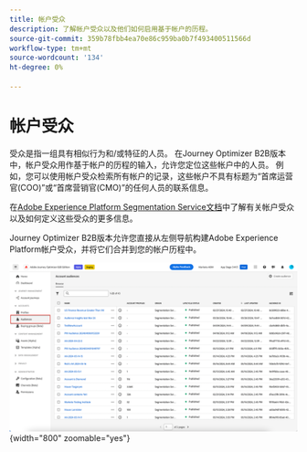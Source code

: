```yaml
---
title: 帐户受众
description: 了解帐户受众以及他们如何启用基于帐户的历程。
source-git-commit: 359b78fbb4ea70e86c959ba0b7f493400511566d
workflow-type: tm+mt
source-wordcount: '134'
ht-degree: 0%

---
```



# 帐户受众

受众是指一组具有相似行为和/或特征的人员。 在Journey Optimizer B2B版本中，帐户受众用作基于帐户的历程的输入，允许您定位这些帐户中的人员。 例如，您可以使用帐户受众检索所有帐户的记录，这些帐户不具有标题为“首席运营官(COO)”或“首席营销官(CMO)”的任何人员的联系信息。

在[Adobe Experience Platform Segmentation Service文档](https://experienceleague.adobe.com/en/docs/experience-platform/segmentation/ui/account-audiences)中了解有关帐户受众以及如何定义这些受众的更多信息。

Journey Optimizer B2B版本允许您直接从左侧导航构建Adobe Experience Platform帐户受众，并将它们合并到您的帐户历程中。

![访问帐户受众](./assets/account-audiences-browse.png){width="800" zoomable="yes"}
